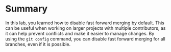 # Summary

In this lab, you learned how to disable fast forward merging by default. This can be useful when working on larger projects with multiple contributors, as it can help prevent conflicts and make it easier to manage changes. By using the `git config` command, you can disable fast forward merging for all branches, even if it is possible.
